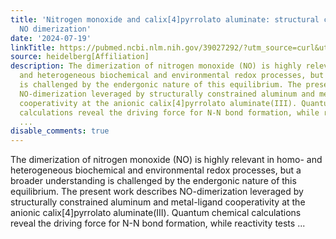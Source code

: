 ```yaml
---
title: 'Nitrogen monoxide and calix[4]pyrrolato aluminate: structural constraint enabled
  NO dimerization'
date: '2024-07-19'
linkTitle: https://pubmed.ncbi.nlm.nih.gov/39027292/?utm_source=curl&utm_medium=rss&utm_campaign=pubmed-2&utm_content=1FakS-2QOkCT8HsMOQP1bCRQ4YzyumYOmxmF0moLsQ3dFB1E9V&fc=20220326224207&ff=20240719181339&v=2.18.0.post9+e462414
source: heidelberg[Affiliation]
description: The dimerization of nitrogen monoxide (NO) is highly relevant in homo-
  and heterogeneous biochemical and environmental redox processes, but a broader understanding
  is challenged by the endergonic nature of this equilibrium. The present work describes
  NO-dimerization leveraged by structurally constrained aluminum and metal-ligand
  cooperativity at the anionic calix[4]pyrrolato aluminate(III). Quantum chemical
  calculations reveal the driving force for N-N bond formation, while reactivity tests
  ...
disable_comments: true
---
```

The dimerization of nitrogen monoxide (NO) is highly relevant in homo- and heterogeneous biochemical and environmental redox processes, but a broader understanding is challenged by the endergonic nature of this equilibrium. The present work describes NO-dimerization leveraged by structurally constrained aluminum and metal-ligand cooperativity at the anionic calix[4]pyrrolato aluminate(III). Quantum chemical calculations reveal the driving force for N-N bond formation, while reactivity tests ...